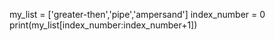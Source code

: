 my_list = ['greater-then','pipe','ampersand']
index_number = 0
print(my_list[index_number:index_number+1])